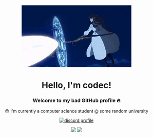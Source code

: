 <p align="center">
  <img src="fern.gif" alt="banner">
</p>

<h1 align="center">Hello, I'm codec!</h1>
<h3 align="center">Welcome to my bad GitHub profile 🔥</h3>
<p align="center">😔 I'm currently a computer science student @ some random university</p>

<p align ="center">
  <a href="https://discord.com/users/1240277088133582908">
    <img src= "https://lanyard.cnrad.dev/api/1240277088133582908?hideActivity=true&borderRadius=20px&bg=242424" alt ="discord profile">
  </a>
</p>


<p align="center">
  <img src="https://github-readme-stats.vercel.app/api?username=codec266&show_icons=true&theme=darcula">
  <img src="https://github-readme-stats.vercel.app/api/top-langs/?username=codec266&layout=compact&theme=darcula">
</p>
